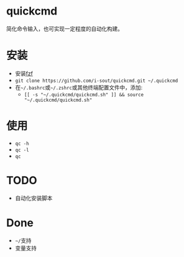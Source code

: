 # quickcmd
简化命令输入，也可实现一定程度的自动化构建。

# 安装
* 安装[fzf](https://github.com/junegunn/fzf)
* `git clone https://github.com/i-sout/quickcmd.git ~/.quickcmd`
* 在`~/.bashrc`或`~/.zshrc`或其他终端配置文件中，添加:
  * `[[ -s "~/.quickcmd/quickcmd.sh" ]] && source "~/.quickcmd/quickcmd.sh"`

# 使用
* `qc -h`
* `qc -l`
* `qc`

# TODO
* 自动化安装脚本

# Done
* `~/`支持
* 变量支持

